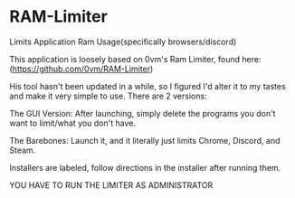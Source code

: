 # RAM-Limiter
Limits Application Ram Usage(specifically browsers/discord)

This application is loosely based on 0vm's Ram Limiter, found here: (https://github.com/0vm/RAM-Limiter)


His tool hasn't been updated in a while, so I figured I'd alter it to my tastes and make it very simple to use. There are 2 versions:

The GUI Version: After launching, simply delete the programs you don't want to limit/what you don't have.

The Barebones: Launch it, and it literally just limits Chrome, Discord, and Steam.




Installers are labeled, follow directions in the installer after running them.



YOU HAVE TO RUN THE LIMITER AS ADMINISTRATOR
